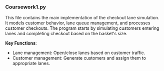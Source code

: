 ### Coursework1.py

This file contains the main implementation of the checkout lane simulation. It models customer behavior, lane queue management, and processes customer checkouts. The program starts by simulating customers entering lanes and completing checkout based on the basket's size.

**Key Functions**:
- Lane management: Open/close lanes based on customer traffic.
- Customer management: Generate customers and assign them to appropriate lanes.